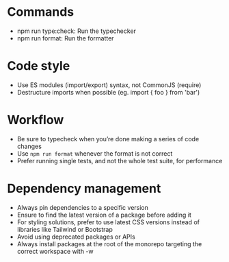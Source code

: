 # Commands
- npm run type:check: Run the typechecker
- npm run format: Run the formatter

# Code style
- Use ES modules (import/export) syntax, not CommonJS (require)
- Destructure imports when possible (eg. import { foo } from 'bar')

# Workflow
- Be sure to typecheck when you’re done making a series of code changes
- Use `npm run format` whenever the format is not correct
- Prefer running single tests, and not the whole test suite, for performance

# Dependency management
- Always pin dependencies to a specific version
- Ensure to find the latest version of a package before adding it
- For styling solutions, prefer to use latest CSS versions instead of libraries like Tailwind or Bootstrap
- Avoid using deprecated packages or APIs
- Always install packages at the root of the monorepo targeting the correct workspace with -w <workspace-name>

